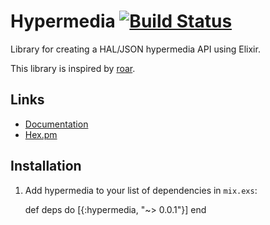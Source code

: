 # Hypermedia [![Build Status](https://travis-ci.org/jurriaan/hypermedia.svg?branch=master)](https://travis-ci.org/jurriaan/hypermedia)

Library for creating a HAL/JSON hypermedia API using Elixir.

This library is inspired by [roar](https://github.com/apotonick/roar).

## Links

- [Documentation](https://hexdocs.pm/hypermedia/)
- [Hex.pm](https://hex.pm/packages/hypermedia)

## Installation

  1. Add hypermedia to your list of dependencies in `mix.exs`:

        def deps do
          [{:hypermedia, "~> 0.0.1"}]
        end
